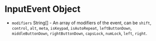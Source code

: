 # InputEvent Object

* `modifiers` String[] - An array of modifiers of the event, can
  be `shift`, `control`, `alt`, `meta`, `isKeypad`, `isAutoRepeat`,
  `leftButtonDown`, `middleButtonDown`, `rightButtonDown`, `capsLock`,
  `numLock`, `left`, `right`.
